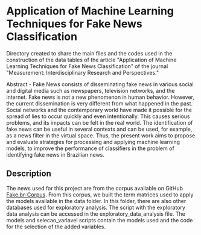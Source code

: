 # Application of Machine Learning Techniques for Fake News Classification

Directory created to share the main files and the codes used in the construction of the data tables of the article "Application of Machine Learning Techniques for Fake News
Classification" of the journal "Measurement: Interdisciplinary Research and Perspectives."

Abstract - Fake News consists of disseminating fake news in various social and digital media such as newspapers, television networks, and the internet. Fake news is not a new phenomenon in human behavior. However, the current dissemination is very different from what happened in the past. Social networks and the contemporary world have made it possible for the spread of lies to occur quickly and even intentionally. This causes serious problems, and its impacts can be felt in the real world. The identification of fake news can be useful in several contexts and can be used, for example, as a news filter in the virtual space. Thus, the present work aims to propose and evaluate strategies for processing and applying machine learning models, to improve the performance of classifiers in the problem of identifying fake news in Brazilian news.

## Description

The news used for this project are from the corpus available on GitHub [Fake.br-Corpus](https://github.com/roneysco/Fake.br-Corpus). 
From this corpus, we built the term matrices used to apply the models available in the data folder. In this folder, there are also other databases used for exploratory analysis. The script with the exploratory data analysis can be accessed in the exploratory_data_analysis file.
The models and selecao_variavel scripts contain the models used and the code for the selection of the added variables.
